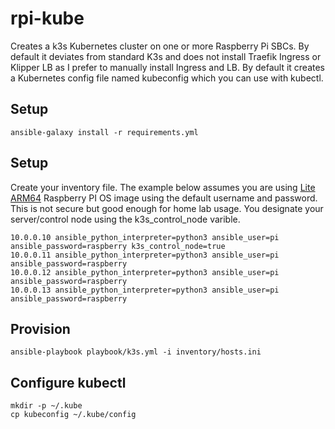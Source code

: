 # rpi-kube
Creates a k3s Kubernetes cluster on one or more Raspberry Pi SBCs. By default 
it deviates from standard K3s and does not install Traefik Ingress or Klipper 
LB as I prefer to manually install Ingress and LB. By default it creates a 
Kubernetes config file named kubeconfig which you can use with kubectl.

## Setup
```shell
ansible-galaxy install -r requirements.yml
```

## Setup
Create your inventory file. The example below assumes you are using 
[Lite ARM64](https://downloads.raspberrypi.org/raspios_lite_arm64/images/)
Raspberry PI OS image using the default username and password. This is not 
secure but good enough for home lab usage. You designate your server/control 
node using the k3s_control_node varible.
```dosini
10.0.0.10 ansible_python_interpreter=python3 ansible_user=pi ansible_password=raspberry k3s_control_node=true
10.0.0.11 ansible_python_interpreter=python3 ansible_user=pi ansible_password=raspberry
10.0.0.12 ansible_python_interpreter=python3 ansible_user=pi ansible_password=raspberry
10.0.0.13 ansible_python_interpreter=python3 ansible_user=pi ansible_password=raspberry
```

## Provision
```shell
ansible-playbook playbook/k3s.yml -i inventory/hosts.ini
```

## Configure kubectl
```shell
mkdir -p ~/.kube
cp kubeconfig ~/.kube/config
```
